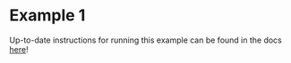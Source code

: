 # Example 1

Up-to-date instructions for running this example can be found in the docs [here](https://chemellia.github.io/AtomicGraphNets.jl/dev/examples/example_1/)!
